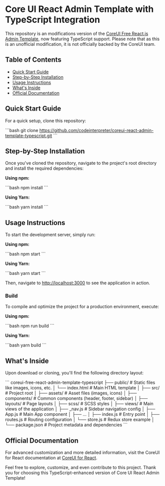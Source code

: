 # Core UI React Admin Template with TypeScript Integration

This repository is an modifications version of the [CoreUI Free React.js Admin Template](https://github.com/coreui/coreui-free-react-admin-template), now featuring TypeScript support. Please note that as this is an unofficial modification, it is not officially backed by the CoreUI team.

## Table of Contents

- [Quick Start Guide](#quick-start-guide)
- [Step-by-Step Installation](#step-by-step-installation)
- [Usage Instructions](#usage-instructions)
- [What's Inside](#whats-inside)
- [Official Documentation](#official-documentation)

## Quick Start Guide

For a quick setup, clone this repository:

\`\`\`bash
git clone https://github.com/codeinterpreter/coreui-react-admin-template-typescript.git
\`\`\`

## Step-by-Step Installation

Once you've cloned the repository, navigate to the project's root directory and install the required dependencies:

**Using npm:**

\`\`\`bash
npm install
\`\`\`

**Using Yarn:**

\`\`\`bash
yarn install
\`\`\`

## Usage Instructions

To start the development server, simply run:

**Using npm:**

\`\`\`bash
npm start
\`\`\`

**Using Yarn:**

\`\`\`bash
yarn start
\`\`\`

Then, navigate to [http://localhost:3000](http://localhost:3000) to see the application in action.

### Build

To compile and optimize the project for a production environment, execute:

**Using npm:**

\`\`\`bash
npm run build
\`\`\`

**Using Yarn:**

\`\`\`bash
yarn build
\`\`\`

## What's Inside

Upon download or cloning, you'll find the following directory layout:

\`\`\`
coreui-free-react-admin-template-typescript
├── public/          # Static files like images, icons, etc.
│   └── index.html   # Main HTML template
│
├── src/             # Project root
│   ├── assets/      # Asset files (images, icons)
│   ├── components/  # Common components (header, footer, sidebar)
│   ├── layouts/     # Page layouts
│   ├── scss/        # SCSS styles
│   ├── views/       # Main views of the application
│   ├── _nav.js      # Sidebar navigation config
│   ├── App.js       # Main App component
│   ├── ...
│   ├── index.js     # Entry point
│   ├── routes.js    # Routing configuration
│   └── store.js     # Redux store example
│
└── package.json     # Project metadata and dependencies
\`\`\`

## Official Documentation

For advanced customization and more detailed information, visit the CoreUI for React documentation at [CoreUI for React](https://coreui.io/react/).

Feel free to explore, customize, and even contribute to this project. Thank you for choosing this TypeScript-enhanced version of Core UI React Admin Template!
